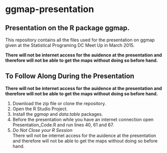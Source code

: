 # ggmap-presentation
## Presentation on the R package ggmap.  

This repository contains all the files used for the presentation on ggmap given at the Statistical Programing DC Meet Up in March 2015.

**There will not be internet access for the auidence at the presentation and therefore will not be able to get the maps without doing so before hand.**


## To Follow Along During the Presentation  

**There will not be internet access for the auidence at the presentation and therefore will not be able to get the maps without doing so before hand.**

1) Download the zip file or clone the repository.  
2) Open the R Studio Project.  
3) Install the *ggmap* and *data.table* packages.  
4) Before the presentation while you have an internet connection open Presentation_Code.R and run lines 40, 61 and 67.
5) *Do Not Close your R Session*    
  There will not be internet access for the auidence at the presentation and therefore will not be able to get the maps without doing so before hand.

